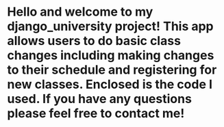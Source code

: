 # Hello and welcome to my django_university project! This app allows users to do basic class changes including making changes to their schedule and registering for new classes. Enclosed is the code I used. If you have any questions please feel free to contact me! 
